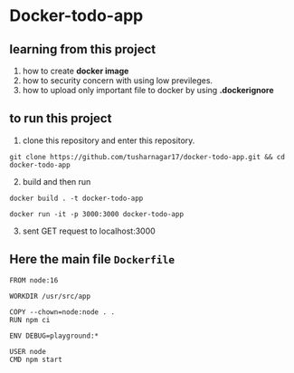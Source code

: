 # Docker-todo-app

## learning from this project
1. how to create **docker image**
2. how to security concern with using low previleges.
3. how to upload only important file to docker by using **.dockerignore**

## to run this project
1. clone this repository and enter this repository.
```
git clone https://github.com/tusharnagar17/docker-todo-app.git && cd docker-todo-app
```

2. build and then run 
```
docker build . -t docker-todo-app

docker run -it -p 3000:3000 docker-todo-app
```

3. sent GET request to localhost:3000


## Here the main file `Dockerfile`
```
FROM node:16
  
WORKDIR /usr/src/app

COPY --chown=node:node . .
RUN npm ci 

ENV DEBUG=playground:*
  
USER node
CMD npm start
```